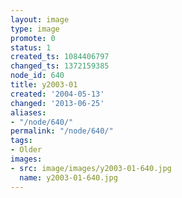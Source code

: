 ```yaml
---
layout: image
type: image
promote: 0
status: 1
created_ts: 1084406797
changed_ts: 1372159385
node_id: 640
title: y2003-01
created: '2004-05-13'
changed: '2013-06-25'
aliases:
- "/node/640/"
permalink: "/node/640/"
tags:
- Older
images:
- src: image/images/y2003-01-640.jpg
  name: y2003-01-640.jpg
---
```


